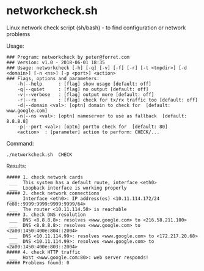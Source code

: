 # networkcheck.sh
Linux network check script (sh/bash) - to find configuration or network problems

Usage:

	### Program: networkcheck by peter@forret.com
	### Version: v1.0 - 2018-06-01 18:35
	### Usage: networkcheck [-h] [-q] [-v] [-f] [-r] [-t <tmpdir>] [-d <domain>] [-n <ns>] [-p <port>] <action>
	### Flags, options and parameters:
	    -h|--help      : [flag] show usage [default: off]
	    -q|--quiet     : [flag] no output [default: off]
	    -v|--verbose   : [flag] output more [default: off]
	    -r|--rx        : [flag] check for tx/rx traffic too [default: off]
	    -d|--domain <val>: [optn] domain to check for  [default: www.google.com]
	    -n|--ns <val>: [optn] nameserver to use as fallback  [default: 8.8.8.8]
	    -p|--port <val>: [optn] portto check for  [default: 80]
	    <action>  : [parameter] action to perform: CHECK/...

Command:

	./networkcheck.sh  CHECK

Results:

	##### 1. check network cards
	 ___  This system has a default route, interface <eth0>
	 ___  Loopback interface is working properly
	##### 2. check network connections
	 ___  Interface <eth0>: IP address(es) <10.11.114.172/24 fe80::9999:9999:9999:9999/64>
	 ___  The router <10.11.114.50> is reachable
	##### 3. check DNS resolution
	 ___  DNS <8.8.8.8>: resolves <www.google.com> to <216.58.211.100>
	 ___  DNS <8.8.8.8>: resolves <www.google.com> to <2a00:1450:400e:804::2004>
	 ___  DNS <10.11.114.99>: resolves <www.google.com> to <172.217.20.68>
	 ___  DNS <10.11.114.99>: resolves <www.google.com> to <2a00:1450:400e:803::2004>
	##### 4. check HTTP traffic
	 ___  Host <www.google.com:80>: web server responds!
	##### Problems found: 0
